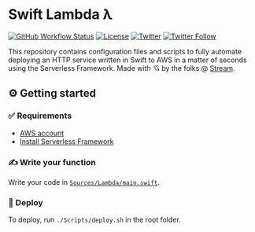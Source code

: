 # Swift Lambda λ
[![GitHub Workflow Status](https://img.shields.io/github/workflow/status/getstream/swift-lambda/Swift)](https://github.com/GetStream/swift-lambda/actions?query=workflow%3ASwift)
[![License](https://img.shields.io/github/license/getstream/swift-lambda)](/LICENSE)
[![Twitter](https://img.shields.io/twitter/url?url=https%3A%2F%2Fgithub.com%2FGetStream%2Fswift-lambda)](https://twitter.com/intent/tweet?text=Wow:&url=https%3A%2F%2Fgithub.com%2FGetStream%2Fswift-lambda)
[![Twitter Follow](https://img.shields.io/twitter/follow/getstream_io?style=social)](https://twitter.com/intent/follow?screen_name=getstream_io)

This repository contains configuration files and scripts to fully automate deploying an HTTP service written in Swift to AWS in a matter of seconds using the Serverless Framework. Made with 💘 by the folks @ [Stream](https://getstream.io).

## ⚙️ Getting started

### ✅ Requirements
- [AWS account](https://aws.amazon.com/)
- [Install Serverless Framework](https://www.serverless.com/framework/docs/getting-started/)

### ✍️ Write your function

Write your code in [`Sources/Lambda/main.swift`](Sources/Lambda/main.swift).

### 🚀 Deploy

To deploy, run `./Scripts/deploy.sh` in the root folder.
